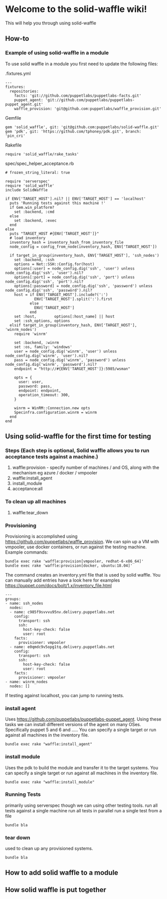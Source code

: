 # Welcome to the solid-waffle wiki!

This will help you through using solid-waffle

## How-to
### Example of using solid-waffle in a module

To use solid waffle in a module you first need to update the following files:

.fixtures.yml

```
---
fixtures:
  repositories:
    facts: 'git://github.com/puppetlabs/puppetlabs-facts.git'
    puppet_agent: 'git://github.com/puppetlabs/puppetlabs-puppet_agent.git'
    waffle_provision: 'git@github.com:puppetlabs/waffle_provision.git'
```

Gemfile

```
gem 'solid_waffle', git: 'git@github.com:puppetlabs/solid-waffle.git'
gem 'pdk', git: 'https://github.com/tphoney/pdk.git', branch: 'pin_cri'
```

Rakefile

```
require 'solid_waffle/rake_tasks'
```

spec/spec_helper_acceptance.rb

```
# frozen_string_literal: true

require 'serverspec'
require 'solid_waffle'
include SolidWaffle

if ENV['TARGET_HOST'].nil? || ENV['TARGET_HOST'] == 'localhost'
  puts 'Running tests against this machine !'
  if Gem.win_platform?
    set :backend, :cmd
  else
    set :backend, :exec
  end
else
  puts "TARGET_HOST #{ENV['TARGET_HOST']}"
  # load inventory
  inventory_hash = inventory_hash_from_inventory_file
  node_config = config_from_node(inventory_hash, ENV['TARGET_HOST'])

  if target_in_group(inventory_hash, ENV['TARGET_HOST'], 'ssh_nodes')
    set :backend, :ssh
    options = Net::SSH::Config.for(host)
    options[:user] = node_config.dig('ssh', 'user') unless node_config.dig('ssh', 'user').nil?
    options[:port] = node_config.dig('ssh', 'port') unless node_config.dig('ssh', 'port').nil?
    options[:password] = node_config.dig('ssh', 'password') unless node_config.dig('ssh', 'password').nil?
    host = if ENV['TARGET_HOST'].include?(':')
             ENV['TARGET_HOST'].split(':').first
           else
             ENV['TARGET_HOST']
           end
    set :host,        options[:host_name] || host
    set :ssh_options, options
  elsif target_in_group(inventory_hash, ENV['TARGET_HOST'], 'winrm_nodes')
    require 'winrm'

    set :backend, :winrm
    set :os, family: 'windows'
    user = node_config.dig('winrm', 'user') unless node_config.dig('winrm', 'user').nil?
    pass = node_config.dig('winrm', 'password') unless node_config.dig('winrm', 'password').nil?
    endpoint = "http://#{ENV['TARGET_HOST']}:5985/wsman"

    opts = {
      user: user,
      password: pass,
      endpoint: endpoint,
      operation_timeout: 300,
    }

    winrm = WinRM::Connection.new opts
    Specinfra.configuration.winrm = winrm
  end
end
```

## Using solid-waffle for the first time for testing
### Steps (Each step is optional, Solid waffle allows you to run acceptance tests against a machine.)

1. waffle:provision - specify number of machines / and OS, along with the mechanism eg azure / docker / vmpooler
2. waffle:install_agent 
3. install_module 
4. acceptance:all

### To clean up **all** machines
1. waffle:tear_down

### Provisioning

Provisioning is accomplished using https://github.com/puppetlabs/waffle_provision. We can spin up a VM with vmpooler, use docker containers, or run against the testing machine. Example commands:

```
bundle exec rake 'waffle:provision[vmpooler, redhat-6-x86_64]'
bundle exec rake 'waffle:provision[docker, ubuntu:18.04]'
```

The command creates an inventory.yml file that is used by solid waffle. You can manually add entries have a look here for examples https://puppet.com/docs/bolt/1.x/inventory_file.html

```
---
groups:
- name: ssh_nodes
  nodes:
  - name: c985f9svvvu95nv.delivery.puppetlabs.net
    config:
      transport: ssh
      ssh:
        host-key-check: false
        user: root
    facts:
      provisioner: vmpooler
  - name: e0qmdc9v5opg1tq.delivery.puppetlabs.net
    config:
      transport: ssh
      ssh:
        host-key-check: false
        user: root
    facts:
      provisioner: vmpooler
- name: winrm_nodes
  nodes: []
```

If testing against localhost, you can jump to running tests.

### install agent

Uses https://github.com/puppetlabs/puppetlabs-puppet_agent. Using these tasks we can install different versions of the agent on many OSes. Specifically puppet 5 and 6  and ..... You can specify a single target or run against all machines in the inventory file.
 
```
bundle exec rake "waffle:install_agent"
```

### install module

Uses the pdk to build the module and transfer it to the target systems. You can specify a single target or run against all machines in the inventory file.
 
```
bundle exec rake "waffle:install_module"
```

### Running Tests

primarily using serverspec though we can using other testing tools.
run all tests against a single machine
run all tests in parallel
run a single test from a file
 
```
bundle bla 
```

### tear down

used to clean up any provisioned systems. 
 
```
bundle bla 
```

## How to add solid waffle to a module

## How solid waffle is put together